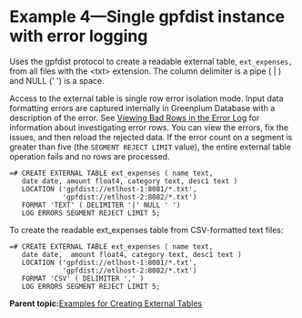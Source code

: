 # Example 4—Single gpfdist instance with error logging 

Uses the gpfdist protocol to create a readable external table, `ext_expenses,` from all files with the <txt\> extension. The column delimiter is a pipe \( \| \) and NULL \(' '\) is a space.

Access to the external table is single row error isolation mode. Input data formatting errors are captured internally in Greenplum Database with a description of the error. See [Viewing Bad Rows in the Error Log](../load/topics/g-viewing-bad-rows-in-the-error-table-or-error-log.html) for information about investigating error rows. You can view the errors, fix the issues, and then reload the rejected data. If the error count on a segment is greater than five \(the `SEGMENT REJECT LIMIT` value\), the entire external table operation fails and no rows are processed.

```
=# CREATE EXTERNAL TABLE ext_expenses ( name text, 
   date date, amount float4, category text, desc1 text ) 
   LOCATION ('gpfdist://etlhost-1:8081/*.txt', 
             'gpfdist://etlhost-2:8082/*.txt')
   FORMAT 'TEXT' ( DELIMITER '|' NULL ' ')
   LOG ERRORS SEGMENT REJECT LIMIT 5;

```

To create the readable ext\_expenses table from CSV-formatted text files:

```
=# CREATE EXTERNAL TABLE ext_expenses ( name text, 
   date date,  amount float4, category text, desc1 text ) 
   LOCATION ('gpfdist://etlhost-1:8081/*.txt', 
             'gpfdist://etlhost-2:8082/*.txt')
   FORMAT 'CSV' ( DELIMITER ',' )
   LOG ERRORS SEGMENT REJECT LIMIT 5;

```



**Parent topic:**[Examples for Creating External Tables](../external/g-creating-external-tables---examples.html)

